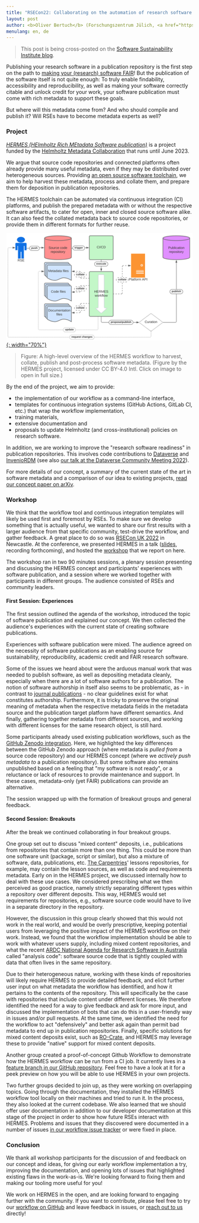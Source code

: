 ```yaml
---
title: "RSECon22: Collaborating on the automation of research software publication with rich metadata"
layout: post
author: <b>Oliver Bertuch</b> (Forschungszentrum Jülich, <a href="https://orcid.org/0000-0002-2702-3419">ORCID</a>), <b>Stephan Druskat</b> (German Aerospace Center (DLR), <a href="https://orcid.org/0000-0003-4925-7248">ORCID</a>), <b>Michael Meinel</b> (German Aerospace Center (DLR), <a href="https://orcid.org/0000-0001-6372-3853">ORCID</a>), <b>Oliver Knodel</b> (Helmholtz-Zentrum Dresden-Rossendorf (HZDR), <a href="https://orcid.org/0000-0001-8174-7795">ORCID</a>)
menulang: en, de
---
```


> This post is being cross-posted on the [Software Sustainability Institute blog](https://software.ac.uk/blog).

Publishing your research software in a publication repository is the first step on the path to [making your (research) software FAIR](https://doi.org/10.15497/RDA00068)! 
But the publication of the software itself is not quite enough: To truly enable findability, accessibility and reproducibility, as well as making your software correctly citable and unlock credit for your work, your software publication must come with rich metadata to support these goals.

But where will this metadata come from? And who should compile and publish it? 
Will RSEs have to become metadata experts as well?

### Project

[*HERMES (HElmholtz Rich MEtadata Software publication)*](https://project.software-metadata.pub/) is a project funded by the [Helmholtz Metadata Collaboration](https://helmholtz-metadaten.de/en/) that runs until June 2023.

We argue that source code repositories and connected platforms often already provide many useful metadata, even if they may be distributed over heterogeneous sources.
Providing [an open source software toolchain](https://github.com/hermes-hmc/workflow), we aim to help harvest these metadata, process and collate them, and prepare them for deposition in publication repositories.

<!--more-->

The HERMES toolchain can be automated via continuous integration (CI) platforms, and publish the prepared metadata with or without the respective software artifacts, to cater for open, inner and closed source software alike.
It can also feed the collated metadata back to source code repositories, or provide them in different formats for further reuse.

[![A graphic showing the HERMES workflow pipeline for automated publication of software with rich metadata.](/assets/img/blog/2022/HERMES-workflow.png){: width="70%"}](/assets/img/blog/2022/HERMES-workflow.png)
> Figure: A high-level overview of the HERMES workflow to harvest, collate, publish and post-process software metadata. (Figure by the HERMES project, licensed under CC BY-4.0 Intl. Click on image to open in full size.)

By the end of the project, we aim to provide:

-   the implementation of our workflow as a command-line interface,
-   templates for continuous integration systems (GitHub Actions, GitLab CI, etc.) that wrap the workflow implementation,
-   training materials,
-   extensive documentation and
-   proposals to update Helmholtz (and cross-institutional) policies on research software.

In addition, we are working to improve the "research software readiness" in publication repositories.
This involves code contributions to [Dataverse](https://dataverse.org/) and [InvenioRDM](https://inveniosoftware.org/products/rdm/) (see also [our talk at the Dataverse Community Meeting 2022](https://www.youtube.com/watch?v=eeCMN_5Nj_0&t=2293s)).

For more details of our concept, a summary of the current state of the art in software metadata and a comparison of our idea to existing projects, [read our concept paper on arXiv](https://arxiv.org/abs/2201.09015).

### Workshop

We think that the workflow tool and continuous integration templates will likely be used first and foremost by RSEs.
To make sure we develop something that is actually useful, we wanted to share our first results with a larger audience from that specific community, test-drive the workflow, and gather feedback.
A great place to do so was [RSECon UK 2022](https://rsecon2022.society-rse.org/) in Newcastle.
At the conference, we presented HERMES in a talk ([slides](https://doi.org/10.5281/zenodo.7049910), recording forthcoming), and hosted the [workshop](https://doi.org/10.5281/zenodo.7124166) that we report on here.

The workshop ran in two 90 minutes sessions, a plenary session presenting and discussing the HERMES concept and participants' experiences with software publication, and a session where we worked together with participants in different groups.
The audience consisted of RSEs and community leaders.

#### First Session: Experiences

The first session outlined the agenda of the workshop, introduced the topic of software publication and explained our concept.
We then collected the audience's experiences with the current state of creating software publications.

Experiences with software publication were mixed.
The audience agreed on the necessity of software publications as an enabling source for sustainability, reproducibility, academic credit and FAIR research software.

Some of the issues we heard about were the arduous manual work that was needed to publish software, as well as depositing metadata cleanly, especially when there are a lot of software authors for a publication.
The notion of software authorship in itself also seems to be problematic, as - in contrast to [journal publications](http://web.archive.org/web/20220924202120/https://www.icmje.org/recommendations/browse/roles-and-responsibilities/defining-the-role-of-authors-and-contributors.html) - no clear guidelines exist for what constitutes authorship.
Furthermore, it is tricky to preserve the original meaning of metadata when the respective metadata fields in the metadata source and the publication target platform have different semantics.
And finally, gathering together metadata from different sources, and working with different licenses for the same research object, is still hard.

Some participants already used existing publication workflows, such as the [GitHub Zenodo integration](https://docs.github.com/en/repositories/archiving-a-github-repository/referencing-and-citing-content).
Here, we highlighted the key differences between the GitHub Zenodo approach (where metadata is *pulled from* a source code repository) and our HERMES concept (where we *actively push metadata to* a publication repository).
But some software also remains unpublished based on a feeling that "my software is not ready", or a reluctance or lack of resources to provide maintenance and support.
In these cases, metadata-only (yet FAIR) publications can provide an alternative.

The session wrapped up with the formation of breakout groups and general feedback.

#### Second Session: Breakouts

After the break we continued collaborating in four breakout groups.

One group set out to discuss "mixed content" deposits, i.e., publications from repositories that contain more than one thing.
This could be more than one software unit (package, script or similar), but also a mixture of software, data, publications, etc.
[The Carpentries](https://carpentries.org/)' lessons repositories, for example, may contain the lesson sources, as well as code and requirements metadata.
Early on in the HERMES project, we discussed internally how to deal with these use cases.
We considered prescribing what we then perceived as good practice, namely strictly separating different types within a repository over different deposits.
This way, HERMES would set requirements for repositories, e.g., software source code would have to live in a separate directory in the repository.

However, the discussion in this group clearly showed that this would not work in the real world, and would be overly prescriptive, keeping potential users from leveraging the positive impact of the HERMES workflow on their work.
Instead, we found that the workflow implementation should be able to work with whatever users supply, including mixed content repositories, and what the recent [ARDC National Agenda for Research Software in Australia](https://ardc.edu.au/collaborations/strategic-activities/a-research-software-agenda-for-australia/) called "analysis code": software source code that is tightly coupled with data that often lives in the same repository.

Due to their heterogeneous nature, working with these kinds of repositories will likely require HERMES to provide detailed feedback, and elicit further user input on what metadata the workflow has identified, and how it pertains to the contents of the repository.
This will specifically be the case with repositories that include content under different licenses.
We therefore identified the need for a way to give feedback and ask for more input, and discussed the implementation of bots that can do this in a user-friendly way in issues and/or pull requests.
At the same time, we identified the need for the workflow to act "defensively" and better ask again than permit bad metadata to end up in publication repositories.
Finally, specific solutions for mixed content deposits exist, such as [RO-Crate](https://www.researchobject.org/ro-crate/), and HERMES may leverage these to provide "native" support for mixed content deposits.

Another group created a proof-of-concept Github Workflow to demonstrate how the HERMES workflow can be run from a CI job.
It currently lives in a [feature branch in our GitHub repository](https://github.com/hermes-hmc/workflow/blob/0de4c48e613f74665680139f83e4cb1a8c292631/.github/workflows/haggis_testrun.yml).
Feel free to have a look at it for a peek preview on how you will be able to use HERMES in your own projects.

Two further groups decided to join up, as they were working on overlapping topics.
Going through the documentation, they installed the HERMES workflow tool locally on their machines and tried to run it.
In the process, they also looked at the current codebase.
We also learned that we should offer user documentation in addition to our developer documentation at this stage of the project in order to show how future RSEs interact with HERMES.
Problems and issues that they discovered were documented in a number of issues [in our workflow issue tracker](https://github.com/hermes-hmc/workflow/issues?q=is%3Aissue+created%3A2022-09-07) or were fixed in place.

### Conclusion

We thank all workshop participants for the discussion of and feedback on our concept and ideas, for giving our early workflow implementation a try, improving the documentation, and opening lots of issues that highlighted existing flaws in the work-as-is.
We're looking forward to fixing them and making our tooling more useful for you!

We work on HERMES in the open, and are looking forward to engaging further with the community.
If you want to contribute, please feel free to try our [workflow on GitHub](https://github.com/hermes-hmc/workflow) and leave feedback in issues, or [reach out to us](https://project.software-metadata.pub/#get-in-touch) directly!